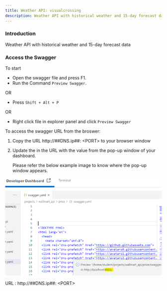 ```yaml
---
title: Weather API: visualcrossing
description: Weather API with historical weather and 15-day forecast data
---
```


### Introduction

Weather API with historical weather and 15-day forecast data

### Access the Swagger
To start

- Open the swagger file and press F1.
- Run the Command `Preview Swagger`.

OR

- Press `Shift + Alt + P`

OR

- Right click file in explorer panel and click `Preview Swagger`

To access the swagger URL from the broswer:

1. Copy the URL http://##DNS.ip##: ​<​PORT​>​ to your browser window

2. Update the <PORT> in the URL with the value from the pop-up window of your dashboard. 

   Please refer the below example image to know where the pop-up window appears.
   
![swaggerPort](_images/swagger_port.PNG)

URL :  http://##DNS.ip##: ​<​PORT​>​
